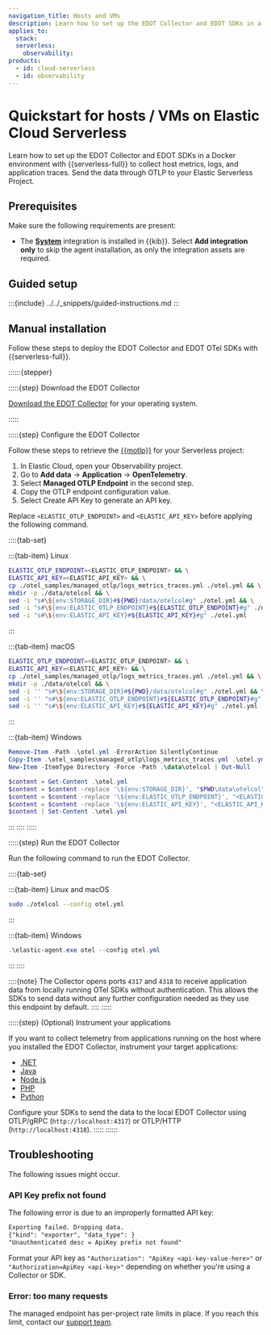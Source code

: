 ```yaml
---
navigation_title: Hosts and VMs
description: Learn how to set up the EDOT Collector and EDOT SDKs in a Docker environment with {{serverless-full}} to collect host metrics, logs, and application traces. Send the data through OTLP to your Elastic Serverless Project.
applies_to:
  stack:
  serverless:
    observability:
products:
  - id: cloud-serverless
  - id: observability
---
```


#  Quickstart for hosts / VMs on Elastic Cloud Serverless

Learn how to set up the EDOT Collector and EDOT SDKs in a Docker environment with {{serverless-full}} to collect host metrics, logs, and application traces. Send the data through OTLP to your Elastic Serverless Project.

## Prerequisites

Make sure the following requirements are present:

- The **[System](integration-docs://reference/system/index.md)** integration is installed in {{kib}}. Select **Add integration only** to skip the agent installation, as only the integration assets are required.

## Guided setup

:::{include} ../../_snippets/guided-instructions.md
:::

## Manual installation

Follow these steps to deploy the EDOT Collector and EDOT OTel SDKs with {{serverless-full}}.

::::::{stepper}

:::::{step} Download the EDOT Collector

[Download the EDOT Collector](../../edot-collector/download.md) for your operating system.

:::::

:::::{step} Configure the EDOT Collector

Follow these steps to retrieve the [{{motlp}}](../../motlp.md) for your Serverless project:

1. In Elastic Cloud, open your Observability project.
2. Go to **Add data** → **Application** → **OpenTelemetry**.
3. Select **Managed OTLP Endpoint** in the second step.
4. Copy the OTLP endpoint configuration value.
5. Select Create API Key to generate an API key.

Replace `<ELASTIC_OTLP_ENDPOINT>` and `<ELASTIC_API_KEY>` before applying the following command.

::::{tab-set}

:::{tab-item} Linux
```bash
ELASTIC_OTLP_ENDPOINT=<ELASTIC_OTLP_ENDPOINT> && \
ELASTIC_API_KEY=<ELASTIC_API_KEY> && \
cp ./otel_samples/managed_otlp/logs_metrics_traces.yml ./otel.yml && \
mkdir -p ./data/otelcol && \
sed -i "s#\${env:STORAGE_DIR}#${PWD}/data/otelcol#g" ./otel.yml && \
sed -i "s#\${env:ELASTIC_OTLP_ENDPOINT}#${ELASTIC_OTLP_ENDPOINT}#g" ./otel.yml && \
sed -i "s#\${env:ELASTIC_API_KEY}#${ELASTIC_API_KEY}#g" ./otel.yml
```
:::

:::{tab-item} macOS
```bash
ELASTIC_OTLP_ENDPOINT=<ELASTIC_OTLP_ENDPOINT> && \
ELASTIC_API_KEY=<ELASTIC_API_KEY> && \
cp ./otel_samples/managed_otlp/logs_metrics_traces.yml ./otel.yml && \
mkdir -p ./data/otelcol && \
sed -i '' "s#\${env:STORAGE_DIR}#${PWD}/data/otelcol#g" ./otel.yml && \
sed -i '' "s#\${env:ELASTIC_OTLP_ENDPOINT}#${ELASTIC_OTLP_ENDPOINT}#g" ./otel.yml && \
sed -i '' "s#\${env:ELASTIC_API_KEY}#${ELASTIC_API_KEY}#g" ./otel.yml
```
:::

:::{tab-item} Windows
```powershell
Remove-Item -Path .\otel.yml -ErrorAction SilentlyContinue
Copy-Item .\otel_samples\managed_otlp\logs_metrics_traces.yml .\otel.yml
New-Item -ItemType Directory -Force -Path .\data\otelcol | Out-Null

$content = Get-Content .\otel.yml
$content = $content -replace '\${env:STORAGE_DIR}', "$PWD\data\otelcol"
$content = $content -replace '\${env:ELASTIC_OTLP_ENDPOINT}', "<ELASTIC_OTLP_ENDPOINT>"
$content = $content -replace '\${env:ELASTIC_API_KEY}', "<ELASTIC_API_KEY>"
$content | Set-Content .\otel.yml
```
:::
::::
:::::

:::::{step} Run the EDOT Collector
    
Run the following command to run the EDOT Collector.

::::{tab-set}

:::{tab-item} Linux and macOS

```bash
sudo ./otelcol --config otel.yml
```
:::

:::{tab-item} Windows
```powershell
.\elastic-agent.exe otel --config otel.yml
```
:::
::::

::::{note}
The Collector opens ports `4317` and `4318` to receive application data from locally running OTel SDKs without authentication. This allows the SDKs to send data without any further configuration needed as they use this endpoint by default.
::::
:::::

:::::{step} (Optional) Instrument your applications

If you want to collect telemetry from applications running on the host where you installed the EDOT Collector, instrument your target applications:

- [.NET](../../edot-sdks/dotnet/setup/index.md)
- [Java](../../edot-sdks/java/setup/index.md)
- [Node.js](../../edot-sdks/nodejs/setup/index.md)
- [PHP](../../edot-sdks/php/setup/index.md)
- [Python](../../edot-sdks/python/setup/index.md)

Configure your SDKs to send the data to the local EDOT Collector using OTLP/gRPC (`http://localhost:4317`) or OTLP/HTTP (`http://localhost:4318`).
:::::
::::::

## Troubleshooting

The following issues might occur.

### API Key prefix not found

The following error is due to an improperly formatted API key:

```txt
Exporting failed. Dropping data.
{"kind": "exporter", "data_type": }
"Unauthenticated desc = ApiKey prefix not found"
```

Format your API key as `"Authorization": "ApiKey <api-key-value-here>"` or `"Authorization=ApiKey <api-key>"` depending on whether you're using a Collector or SDK.

### Error: too many requests

The managed endpoint has per-project rate limits in place. If you reach this limit, contact our [support team](https://support.elastic.co).
